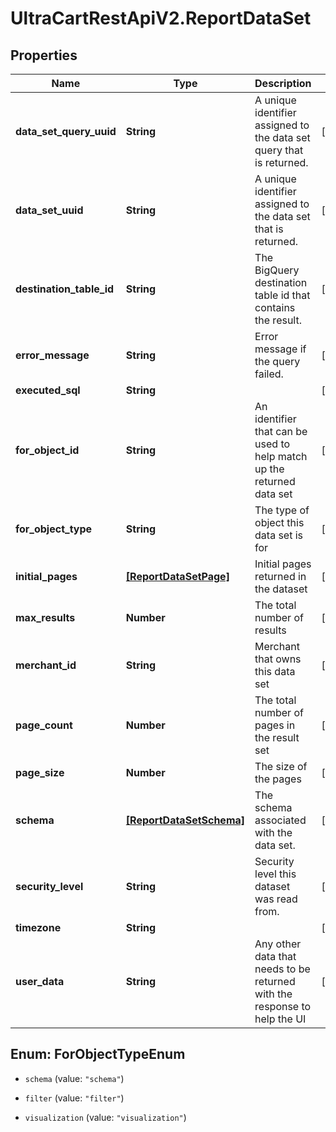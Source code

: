 # UltraCartRestApiV2.ReportDataSet

## Properties
Name | Type | Description | Notes
------------ | ------------- | ------------- | -------------
**data_set_query_uuid** | **String** | A unique identifier assigned to the data set query that is returned. | [optional] 
**data_set_uuid** | **String** | A unique identifier assigned to the data set that is returned. | [optional] 
**destination_table_id** | **String** | The BigQuery destination table id that contains the result. | [optional] 
**error_message** | **String** | Error message if the query failed. | [optional] 
**executed_sql** | **String** |  | [optional] 
**for_object_id** | **String** | An identifier that can be used to help match up the returned data set | [optional] 
**for_object_type** | **String** | The type of object this data set is for | [optional] 
**initial_pages** | [**[ReportDataSetPage]**](ReportDataSetPage.md) | Initial pages returned in the dataset | [optional] 
**max_results** | **Number** | The total number of results | [optional] 
**merchant_id** | **String** | Merchant that owns this data set | [optional] 
**page_count** | **Number** | The total number of pages in the result set | [optional] 
**page_size** | **Number** | The size of the pages | [optional] 
**schema** | [**[ReportDataSetSchema]**](ReportDataSetSchema.md) | The schema associated with the data set. | [optional] 
**security_level** | **String** | Security level this dataset was read from. | [optional] 
**timezone** | **String** |  | [optional] 
**user_data** | **String** | Any other data that needs to be returned with the response to help the UI | [optional] 


<a name="ForObjectTypeEnum"></a>
## Enum: ForObjectTypeEnum


* `schema` (value: `"schema"`)

* `filter` (value: `"filter"`)

* `visualization` (value: `"visualization"`)




